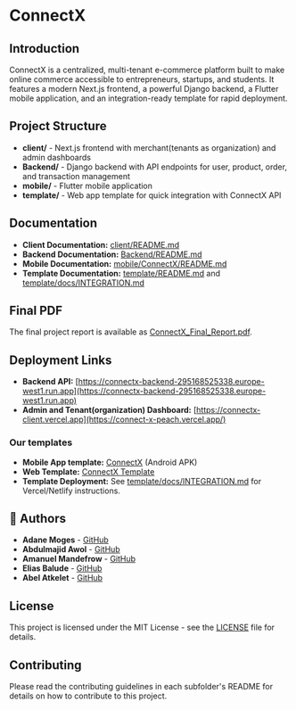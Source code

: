 # ConnectX

## Introduction
ConnectX is a centralized, multi-tenant e-commerce platform built to make online commerce accessible to entrepreneurs, startups, and students. It features a modern Next.js frontend, a powerful Django backend, a Flutter mobile application, and an integration-ready template for rapid deployment.

## Project Structure

- **client/** - Next.js frontend with merchant(tenants as organization) and admin dashboards
- **Backend/** - Django backend with API endpoints for user, product, order, and transaction management
- **mobile/** - Flutter mobile application
- **template/** - Web app template for quick integration with ConnectX API

## Documentation

- **Client Documentation:** [client/README.md](client/README.md)
- **Backend Documentation:** [Backend/README.md](Backend/README.md)
- **Mobile Documentation:** [mobile/ConnectX/README.md](mobile/ConnectX/README.md)
- **Template Documentation:** [template/README.md](template/README.md) and [template/docs/INTEGRATION.md](template/docs/INTEGRATION.md)

## Final PDF

The final project report is available as [ConnectX_Final_Report.pdf](./ConnectX%20Documentation.pdf).

## Deployment Links

- **Backend API:** [https://connectx-backend-295168525338.europe-west1.run.app](https://connectx-backend-295168525338.europe-west1.run.app)
- **Admin and Tenant(organization) Dashboard:** [https://connectx-client.vercel.app](https://connect-x-peach.vercel.app/)
### Our templates
- **Mobile App template:** [ConnectX](./ConnectX.apk) (Android APK)
- **Web Template:** [ConnectX Template](https://connect-x-pxwg.vercel.app/)
- **Template Deployment:** See [template/docs/INTEGRATION.md](template/docs/INTEGRATION.md) for Vercel/Netlify instructions.

## 👥 Authors
- **Adane Moges** - [GitHub](https://github.com/habeshaethiopia)
- **Abdulmajid Awol** - [GitHub](https://github.com/maajidAwol)
- **Amanuel Mandefrow** - [GitHub](https://github.com/amanuelmandefro3)
- **Elias Balude** - [GitHub](https://github.com/eliasbalude)
- **Abel Atkelet** - [GitHub](https://github.com/abelxo19)

## License

This project is licensed under the MIT License - see the [LICENSE](LICENSE) file for details.

## Contributing

Please read the contributing guidelines in each subfolder's README for details on how to contribute to this project.
